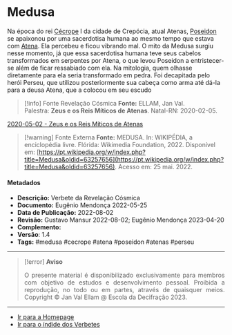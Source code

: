 # Medusa

Na época do rei [Cécrope](Cécrope%20I.md) I da cidade de Crepócia, atual Atenas, [Poseidon](Árvore%20do%20Conhecimento/Verbetes/P/Poseidon.md) se apaixonou por uma sacerdotisa humana ao mesmo tempo que estava com [Atena](Atena.md). Ela percebeu e ficou vibrando mal. O mito da Medusa surgiu nesse momento, já que essa sacerdotisa humana teve seus cabelos transformados em serpentes por Atena, o que levou Poseidon a entristecer-se além de ficar ressabiado com ela. Na mitologia, quem olhasse diretamente para ela seria transformado em pedra. Foi decapitada pelo herói Perseu, que utilizou posteriormente sua cabeça como arma até dá-la para a deusa Atena, que a colocou em seu escudo

> [!info] Fonte Revelação Cósmica
> **Fonte:** ELLAM, Jan Val. Palestra: **Zeus e os Reis Míticos de Atenas**. Natal-RN: 2020-02-05.

[2020-05-02 - Zeus e os Reis Míticos de Atenas](2020-05-02%20-%20Zeus%20e%20os%20Reis%20Míticos%20de%20Atenas.md)

> [!warning] Fonte Externa
> **Fonte:** MEDUSA. In: WIKIPÉDIA, a enciclopédia livre. Flórida: Wikimedia Foundation, 2022. Disponível em: [https://pt.wikipedia.org/w/index.php?title=Medusa&oldid=63257656](https://pt.wikipedia.org/w/index.php?title=Medusa&oldid=63257656). Acesso em: 25 mai. 2022.

#### Metadados

-   **Descrição:** Verbete da Revelação Cósmica
-   **Documento:** Eugênio Mendonça 2022-05-25
-   **Data de Publicação:** 2022-08-02
-   **Revisão:** Gustavo Mansur 2022-08-02; Eugênio Mendonça 2023-04-20
-   **Complemento:**
-   **Versão**: 1.4
-   **Tags:** #medusa #cecrope #atena #poseidon #atenas #perseu

---
> [!error] **Aviso**
> <p align="justify">O presente material é disponibilizado exclusivamente para membros com objetivo de estudos e desenvolvimento pessoal. Proibida a reprodução, no todo ou em partes, através de quaisquer meios. Copyright © Jan Val Ellam @ Escola da Decifração 2023. </p>

---
- [Ir para a Homepage](Homepage.canvas)
- [Ir para o índide dos Verbetes](ÍNDIDE%20GERAL%20DOS%20VERBETES.canvas)